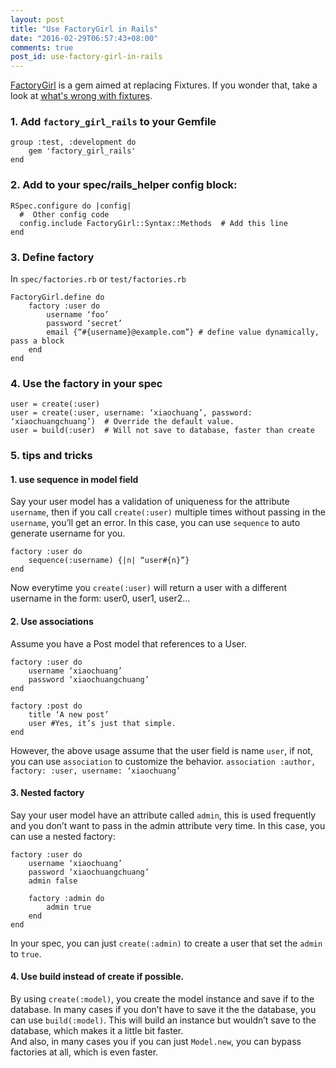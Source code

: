 ```yaml
---
layout: post
title: "Use FactoryGirl in Rails"
date: "2016-02-29T06:57:43+08:00"
comments: true
post_id: use-factory-girl-in-rails
---
```


[FactoryGirl](https://github.com/thoughtbot/factory_girl) is a gem aimed at replacing Fixtures. If you wonder that, take a look at [what's wrong with fixtures](http://www.dan-manges.com/blog/38).

### 1. Add `factory_girl_rails` to your Gemfile

```
group :test, :development do
    gem 'factory_girl_rails'
end
```

### 2. Add to your spec/rails_helper config block:

```
RSpec.configure do |config|
  #  Other config code
  config.include FactoryGirl::Syntax::Methods  # Add this line
end
```

### 3. Define factory
In `spec/factories.rb` or `test/factories.rb`

```
FactoryGirl.define do
	factory :user do
		username ‘foo’
		password ‘secret’
		email {“#{username}@example.com”} # define value dynamically, pass a block
	end
end
```

### 4. Use the factory in your spec

```
user = create(:user)
user = create(:user, username: ‘xiaochuang’, password: ‘xiaochuangchuang’)  # Override the default value.
user = build(:user)  # Will not save to database, faster than create
```

### 5. tips and tricks

#### 1. use sequence in model field
Say your user model has a validation of uniqueness for the attribute `username`, then if you call `create(:user)` multiple times without passing in the `username`, you’ll get an error. In this case, you can use `sequence` to auto generate username for you.

```
factory :user do
	sequence(:username) {|n| “user#{n}”}
end
```

Now everytime you `create(:user)` will return a user with a different username in the form: user0, user1, user2...

#### 2. Use associations
Assume you have a Post model that references to a User.

```
factory :user do
	username ‘xiaochuang’
	password ‘xiaochuangchuang’
end

factory :post do
	title ‘A new post’
	user #Yes, it’s just that simple.
end
```

However, the above usage assume that the user field is name `user`, if not, you can use `association` to customize the behavior.
`association :author, factory: :user, username: ‘xiaochuang’`

#### 3. Nested factory
Say your user model have an attribute called `admin`, this is used frequently and you don’t want to pass in the admin attribute very time. In this case, you can use a nested factory:

```
factory :user do
	username ‘xiaochuang’
	password ‘xiaochuangchuang’
	admin false

	factory :admin do
		admin true
	end
end
```

In your spec, you can just `create(:admin)` to create a user that set the `admin` to `true`.

#### 4. Use build instead of create if possible.
By using `create(:model)`, you create the model instance and save if to the database. In many cases if you don’t have to save it the the database, you can use `build(:model)`. This will build an instance but wouldn’t save to the database, which makes it a little bit faster.   
And also, in many cases you if you can just `Model.new`, you can bypass factories at all, which is even faster.
